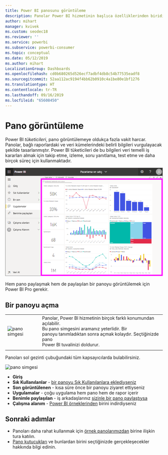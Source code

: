 ```yaml
---
title: Power BI panosunu görüntüleme
description: Panolar Power BI hizmetinin başlıca özelliklerinden biridir; panoya açmayı ve görüntülemeyi öğrenin.
author: mihart
manager: kvivek
ms.custom: seodec18
ms.reviewer: ''
ms.service: powerbi
ms.subservice: powerbi-consumer
ms.topic: conceptual
ms.date: 05/12/2019
ms.author: mihart
LocalizationGroup: Dashboards
ms.openlocfilehash: cd0b680265d526ecf7adbf4db8c54b77535eadf8
ms.sourcegitcommit: 52aa112ac9194f4bb62b0910c4a1be80e1bf1276
ms.translationtype: HT
ms.contentlocale: tr-TR
ms.lasthandoff: 09/16/2019
ms.locfileid: "65608450"
---
```

# <a name="view-a-dashboard"></a>Pano görüntüleme
Power BI *tüketicileri*, pano görüntülemeye oldukça fazla vakit harcar. Panolar, bağlı raporlardaki ve veri kümelerindeki belirli bilgileri vurgulayacak şekilde tasarlanmıştır. Power BI tüketicileri de bu bilgileri veri temelli iş kararları almak için takip etme, izleme, soru yanıtlama, test etme ve daha birçok süreç için kullanmaktadır.

![pano](media/end-user-dashboard-open/power-bi-new-dash-new.png)


Hem pano paylaşmak hem de paylaşılan bir panoyu görüntülemek için Power BI Pro gerekir.

## <a name="open-a-dashboard"></a>Bir panoyu açma



|              |         |
|------------|--------------------------------|
|![pano simgesi](media/end-user-dashboard-open/power-bi-dashboard-icon.png)      |Panolar, Power BI hizmetinin birçok farklı konumundan açılabilir. <br> Bu pano simgesini aramanız yeterlidir. Bir <br>panoyu tanımladıktan sonra açmak kolaydır. Seçtiğinizde pano <br>Power BI tuvalinizi doldurur. |
|                    |          |



Panoları sol gezinti çubuğundaki tüm kapsayıcılarda bulabilirsiniz. 

![pano simgesi](media/end-user-dashboard-open/opendash.gif)

- **Giriş** 
- **Sık Kullanılanlar** - [bir panoyu Sık Kullanılanlara eklediyseniz](end-user-favorite.md)
- **Son görüntülenen** - kısa süre önce bir panoyu ziyaret ettiyseniz
- **Uygulamalar** - çoğu uygulama hem pano hem de rapor içerir
- **Benimle paylaşılan** - iş arkadaşlarınız [sizinle bir pano paylaştıysa](end-user-shared-with-me.md)
- **Çalışma alanım** - [Power BI örneklerinden](../sample-datasets.md) birini indirdiyseniz



## <a name="next-steps"></a>Sonraki adımlar
* Panoları daha rahat kullanmak için [örnek panolarımızdan](../sample-tutorial-connect-to-the-samples.md) birine ilişkin tura katılın.
* [Pano kutucukları](end-user-tiles.md) ve bunlardan birini seçtiğinizde gerçekleşecekler hakkında bilgi edinin.
